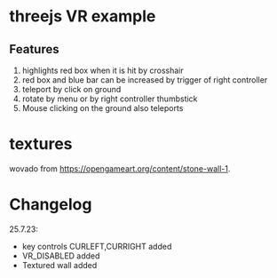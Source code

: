 # threejs VR example

## Features
 1) highlights red box when it is hit by crosshair
 2) red box and blue bar can be increased by trigger of right controller
 3) teleport by click on ground
 4) rotate by menu or by right controller thumbstick
 5) Mouse clicking on the ground also teleports

# textures
wovado from https://opengameart.org/content/stone-wall-1.

# Changelog

25.7.23:
- key controls CURLEFT,CURRIGHT added
- VR_DISABLED added
- Textured wall added
 
